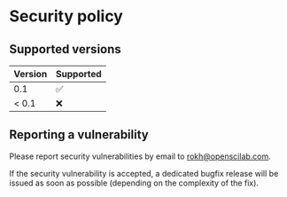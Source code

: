# Security policy

## Supported versions

| Version       | Supported          |
| ------------- | ------------------ |
| 0.1           | :white_check_mark: |
| < 0.1         | :x:                |

## Reporting a vulnerability

Please report security vulnerabilities by email to [rokh@openscilab.com](mailto:rokh@openscilab.com "rokh@openscilab.com").

If the security vulnerability is accepted, a dedicated bugfix release will be issued as soon as possible (depending on the complexity of the fix).